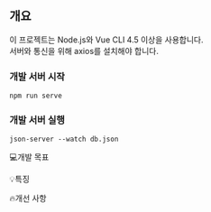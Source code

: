 ## 개요
이 프로젝트는 Node.js와 Vue CLI 4.5 이상을 사용합니다.  
서버와 통신을 위해 axios를 설치해야 합니다.
### 개발 서버 시작
```shell
npm run serve
```
### 개발 서버 실행
```shell
json-server --watch db.json
```
💻개발 목표

💡특징

🔥개선 사항
